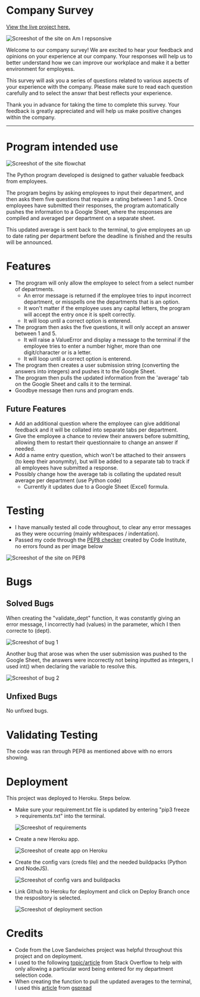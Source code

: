 # Company Survey

[View the live project here.](https://company-survey.herokuapp.com/)

![Screeshot of the site on Am I repsonsive](./assets/images/am-i-responsive.jpg)

Welcome to our company survey! We are excited to hear your feedback and opinions on your experience at our company. Your responses will help us to better understand how we can improve our workplace and make it a better environment for employess.

This survey will ask you a series of questions related to various aspects of your experience with the company. Please make sure to read each question carefully and to select the answr that best reflects your experience. 

Thank you in advance for taking the time to complete this survey. Your feedback is greatly appreciated and will help us make positive changes within the company.

---

# Program intended use

![Screeshot of the site flowchat](./assets/images/flowchart.jpg)

The Python program developed is designed to gather valuable feedback from employees.

The program begins by asking employees to input their department, and then asks them five questions that require a rating between 1 and 5. Once employees have submitted their responses, the program automatically pushes the information to a Google Sheet, where the responses are compiled and averaged per department on a separate sheet.

This updated average is sent back to the terminal, to give employees an up to date rating per department before the deadline is finished and the results will be announced. 

# Features

* The program will only allow the employee to select from a select number of departments.
    * An error message is returned if the employee tries to input incorrect department, or misspells one the departments that is an option.
    * It won't matter if the employee uses any capital letters, the program will accept the entry once it is spelt correctly.
    * It will loop until a correct option is enterend.
* The program then asks the five questions, it will only accept an answer between 1 and 5.
    * It will raise a ValueError and display a message to the terminal if the employee tries to enter a number higher, more than one digit/character or is a letter.
    *  It will loop until a correct option is enterend.
* The program then creates a user submission string (converting the answers into integers) and pushes it to the Google Sheet.
* The program then pulls the updated information from the 'average' tab on the Google Sheet and calls it to the terminal. 
* Goodbye message then runs and program ends. 

## Future Features

* Add an additional question where the employee can give additional feedback and it will be collated into separate tabs per department. 
* Give the employee a chance to review their answers before submitting, allowing them to restart their questionnaire to change an answer if needed. 
* Add a name entry question, which won't be attached to their answers (to keep their anonymity), but will be added to a separate tab to track if all employees have submitted a response.
* Possibly change how the average tab is collating the updated result average per department (use Python code)
    * Currently it updates due to a Google Sheet (Excel) formula.


# Testing

* I have manually tested all code throughout, to clear any error messages as they were occurring (mainly whitespaces / indentation).
* Passed my code through the [PEP8 checker](https://pep8ci.herokuapp.com/) created by Code Institute, no errors found as per image below

![Screeshot of the site on PEP8](./assets/images/pep8.jpg)

# Bugs

## Solved Bugs

When creating the "validate_dept" function, it was constantly giving an error message, I incorrectly had (values) in the parameter, which I then correcte to (dept).

![Screeshot of bug 1](./assets/images/bug1.jpg)


Another bug that arose was when the user submission was pushed to the Google Sheet, the answers were incorrectly not being inputted as integers, I used int() when declaring the variable to resolve this.

![Screeshot of bug 2](./assets/images/bug2.jpg)

## Unfixed Bugs

No unfixed bugs.

# Validating Testing

The code was ran through PEP8 as mentioned above with no errors showing. 

# Deployment

This project was deployed to Heroku. Steps below.

* Make sure your requirement.txt file is updated by entering "pip3 freeze > requirements.txt" into the terminal.

    ![Screeshot of requirements](./assets/images/heroku-requirements.jpg)

* Create a new Heroku app.

    ![Screeshot of create app on Heroku](./assets/images/heroku-create-app.jpg)

* Create the config vars (creds file) and the needed buildpacks (Python and NodeJS).

    ![Screeshot of config vars and buildpacks](./assets/images/heroku-config-buildpacks.jpg)

* Link Github to Heroku for deployment and click on Deploy Branch once the respository is selected. 

    ![Screeshot of deployment section](./assets/images/heroku-deployment.jpg)

# Credits

* Code from the Love Sandwiches project was helpful throughout this project and on deployment.
* I used to the following [topic/article](https://stackoverflow.com/questions/31625792/python-how-to-accept-only-certain-words-with-user-input) from Stack Overflow to help with only allowing a particular word being entered for my department selection code.
* When creating the function to pull the updated averages to the terminal, I used this [article](https://docs.gspread.org/en/latest/user-guide.html) from [gspread](https://docs.gspread.org/en/latest/index.html)